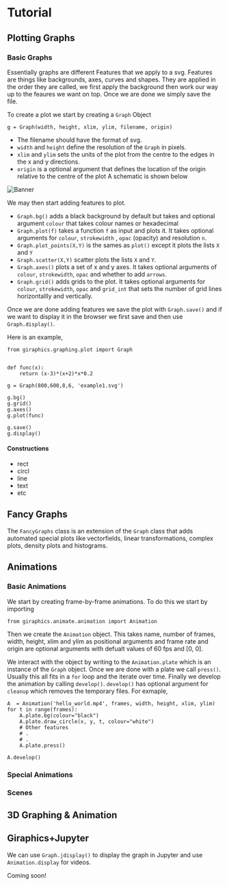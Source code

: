 # Tutorial 

## Plotting Graphs
### Basic Graphs

Essentially graphs are different Features that we apply to a svg. Features are things like backgrounds, axes, curves and shapes.
They are applied in the order they are called, we first apply the background then work our way up to the feaures we want on top. 
Once we are done we simply save the file.
 
To create a plot we start by creating a `Graph` Object

```
g = Graph(width, height, xlim, ylim, filename, origin)
```
* The filename should have the format of svg.
 * `width` and `height` define the resolution of the `Graph` in pixels.
 * `xlim` and `ylim` sets the units of the plot from the centre to the edges in the x and y directions.
 * `origin` is a optional argument that defines the location of the origin relative to the centre of the plot
 A schematic is shown below
 
 ![Banner](https://github.com/tghira16/GiraFix/blob/master/res/schematic.svg?raw=true=250x)

We may then start adding features to plot. 
* `Graph.bg()` adds a black background by default but takes and optional argument
`colour` that takes colour names or hexadecimal
* `Graph.plot(f)` takes a function `f` as input and plots it. It takes optional arguments for `colour`, `strokewidth` , `opac` (opacity)
and resolution `n`.
* `Graph.plot_points(X,Y)` is the sames as `plot()` except it plots the lists `X` and `Y`
* `Graph.scatter(X,Y)`  scatter plots the lists `X` and `Y`.
* `Graph.axes()` plots a set of x and y axes. It takes optional arguments of `colour`, `strokewidth`, `opac` and 
whether to add `arrows`.
* `Graph.grid()` adds grids to the plot. It takes optional arguments for `colour`,  `strokewidth`, `opac` and `grid_int` that
sets the number of grid lines horizontallly and vertically.

Once we are done adding features we save the plot with `Graph.save()` and if we want to display it in the browser we first save and then use `Graph.display()`. 

Here is an example,

```
from giraphics.graphing.plot import Graph


def func(x):
    return (x-3)*(x+2)*x*0.2

g = Graph(800,600,8,6, 'example1.svg')

g.bg()
g.grid()
g.axes()
g.plot(func)

g.save()
g.display()
```
#### Constructions

* rect
* circl
* line
* text 
* etc
## Fancy Graphs

The `FancyGraphs` class is an extension of the `Graph` class that adds automated special plots
like vectorfields, linear transformations, complex plots, density plots and histograms.

## Animations

### Basic Animations
We start by creating frame-by-frame animations. To do this we start by importing

```
from giraphics.animate.animation import Animation
```

Then we create the `Animation` object. This takes name, number of frames, width, height, xlim and ylim as positional arguments and frame rate and origin are optional arguments with defualt values of 60 fps and [0, 0].

We interact with the object by writing to the `Animation.plate` which is an instance of the `Graph` object. Once we are done with a plate we call `press()`. Usually this all fits in a `for` loop and the iterate over time.  Finally we develop the animation by calling `develop()`. `develop()` has optional argument for `cleanup` which  removes the temporary files. For exmaple,

```
A  = Animation('hello_world.mp4', frames, width, height, xlim, ylim)
for t in range(frames):
    A.plate.bg(colour="black")
    A.plate.draw_circle(x, y, t, colour="white")
    # Other features
    # .
    # .
    A.plate.press()

A.develop()
```



### Special Animations 

### Scenes

## 3D Graphing & Animation

## Giraphics+Jupyter
We can use `Graph.jdisplay()` to display the graph in Jupyter and use `Animation.display` for videos.

Coming soon!
